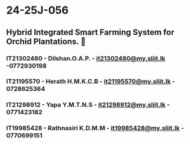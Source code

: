 # 24-25J-056
## Hybrid Integrated Smart Farming System for Orchid Plantations. 🌷

### IT21302480 - Dilshan.O.A.P. - it21302480@my.sliit.lk -0772930198

### IT21195570 - Herath H.M.K.C.B - it21195570@my.sliit.lk - 0728625364

### IT21298912 - Yapa Y.M.T.N.S - it21298912@my.sliit.lk - 0771423182

### IT19985428 - Rathnasiri K.D.M.M - it19985428@my.sliit.lk - 0770699151
